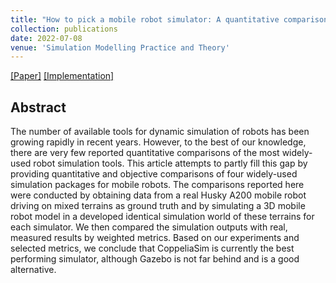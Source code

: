 ```yaml
---
title: "How to pick a mobile robot simulator: A quantitative comparison of CoppeliaSim, Gazebo, MORSE and Webots with a focus on accuracy of motion"
collection: publications
date: 2022-07-08
venue: 'Simulation Modelling Practice and Theory'
---
```

[[Paper]](https://doi.org/10.1016/j.simpat.2022.102629)
[[Implementation]](https://github.com/offroad-robotics/Robot-Simulator-Comparison)

## Abstract

The number of available tools for dynamic simulation of robots has been growing rapidly in recent years. However, to the best of our knowledge, there are very few reported quantitative comparisons of the most widely-used robot simulation tools. This article attempts to partly fill this gap by providing quantitative and objective comparisons of four widely-used simulation packages for mobile robots. The comparisons reported here were conducted by obtaining data from a real Husky A200 mobile robot driving on mixed terrains as ground truth and by simulating a 3D mobile robot model in a developed identical simulation world of these terrains for each simulator. We then compared the simulation outputs with real, measured results by weighted metrics. Based on our experiments and selected metrics, we conclude that CoppeliaSim is currently the best performing simulator, although Gazebo is not far behind and is a good alternative.

